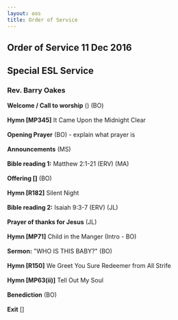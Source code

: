 ```yaml
---
layout: oos
title: Order of Service
---
```


## Order of Service 11 Dec 2016


## Special ESL Service


### Rev. Barry Oakes

**Welcome / Call to worship** () (BO)
<br>
<br>
**Hymn [MP345]**  It Came Upon the Midnight Clear
<br>
<br>
**Opening Prayer** (BO) - explain what prayer is
<br>
<br>
**Announcements** (MS)
<br>
<br>
**Bible reading 1:** Matthew 2:1-21 (ERV) (MA)
<br>
<br>
**Offering []** (BO)
<br>
<br>
**Hymn [R182]** Silent Night
<br>
<br>
**Bible reading 2:** Isaiah 9:3-7 (ERV) (JL)
<br>
<br>
**Prayer of thanks for Jesus** (JL)
<br>
<br>
**Hymn [MP71]** Child in the Manger (Intro - BO)
<br>
<br>
**Sermon:** "WHO IS THIS BABY?"  (BO) 
<br>
<br>
**Hymn [R150]** We Greet You Sure Redeemer from All Strife
<br>
<br>
**Hymn [MP63(ii)]** Tell Out My Soul
<br>
<br>
**Benediction** (BO)
<br>
<br>
**Exit** []


